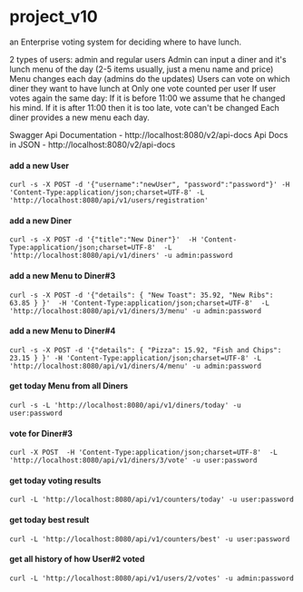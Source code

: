 # project_v10

an Enterprise voting system for deciding where to have lunch.

2 types of users: admin and regular users
Admin can input a diner and it's lunch menu of the day (2-5 items usually, just a menu name and price)
Menu changes each day (admins do the updates)
Users can vote on which diner they want to have lunch at
Only one vote counted per user
If user votes again the same day:
If it is before 11:00 we assume that he changed his mind.
If it is after 11:00 then it is too late, vote can't be changed
Each diner provides a new menu each day.

Swagger Api Documentation - http://localhost:8080/v2/api-docs
Api Docs in JSON - http://localhost:8080/v2/api-docs

#### add a new User
`curl -s -X POST -d '{"username":"newUser", "password":"password"}'
-H 'Content-Type:application/json;charset=UTF-8'
-L 'http://localhost:8080/api/v1/users/registration'`

#### add a new Diner
`curl -s -X POST -d '{"title":"New Diner"}' 
-H 'Content-Type:application/json;charset=UTF-8' 
-L 'http://localhost:8080/api/v1/diners' -u admin:password`

#### add a new Menu to Diner#3
`curl -s -X POST -d '{"details": { "New Toast": 35.92, "New Ribs": 63.85 } }' 
-H 'Content-Type:application/json;charset=UTF-8' 
-L 'http://localhost:8080/api/v1/diners/3/menu' -u admin:password`

#### add a new Menu to Diner#4
`curl -s -X POST -d '{"details": { "Pizza": 15.92, "Fish and Chips": 23.15 } }'
-H 'Content-Type:application/json;charset=UTF-8'
-L 'http://localhost:8080/api/v1/diners/4/menu' -u admin:password`

#### get today Menu from all Diners
`curl -s -L 'http://localhost:8080/api/v1/diners/today' -u user:password`

#### vote for Diner#3
`curl -X POST 
-H 'Content-Type:application/json;charset=UTF-8' 
-L 'http://localhost:8080/api/v1/diners/3/vote' -u user:password`

#### get today voting results
`curl -L 'http://localhost:8080/api/v1/counters/today' -u user:password`

#### get today best result
`curl -L 'http://localhost:8080/api/v1/counters/best' -u user:password`

#### get all history of how User#2 voted
`curl -L 'http://localhost:8080/api/v1/users/2/votes' -u admin:password`